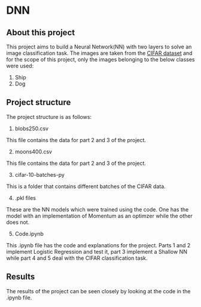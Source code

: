 # DNN

## About this project

This project aims to build a Neural Network(NN) with two layers to solve an image classification task. The images are taken from the [CIFAR dataset](http://www.cs.toronto.edu/~kriz/learning-features-2009-TR.pdf) and for the scope of this project, only the images belonging to the below classes were used:

1) Ship
2) Dog


## Project structure
The project structure is as follows:

1) blobs250.csv

This file contains the data for part 2 and 3 of the project.

2) moons400.csv

This file contains the data for part 2 and 3 of the project.

3) cifar-10-batches-py

This is a folder that contains different batches of the CIFAR data.

4) .pkl files

These are the NN models which were trained using the code. One has the model with an implementation of Momentum as an optimzer while the other does not.

5) Code.ipynb

This .ipynb file has the code and explanations for the project. Parts 1 and 2 implement Logistic Regression and test it, part 3 implement a Shallow NN while part 4 and 5 deal with the CIFAR classification task.  

## Results
The results of the project can be seen closely by looking at the code in the .ipynb file.